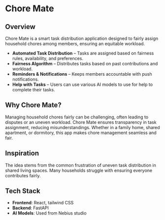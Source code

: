 # Chore Mate

## Overview
Chore Mate is a smart task distribution application designed to fairly assign household chores among members, ensuring an equitable workload. 

- **Automated Task Distribution** – Tasks are assigned based on fairness rules, availability, and preferences.
- **Fairness Algorithm** – Distributes tasks based on past contributions and workload.
- **Reminders & Notifications** – Keeps members accountable with push notifications.
- **Help with Tasks** – Users can use various AI models to use for help to complete their tasks.

## Why Chore Mate?
Managing household chores fairly can be challenging, often leading to disputes or an uneven workload. Chore Mate ensures transparency in task assignment, reducing misunderstandings. Whether in a family home, shared apartment, or dormitory, this app makes chore management seamless and fair.

## Inspiration
The idea stems from the common frustration of uneven task distribution in shared living spaces. Many households struggle with ensuring everyone contributes fairly. 

## Tech Stack
- **Frontend**: React, tailwind CSS
- **Backend**: FastAPI
- **AI Models**: Used from Nebius studio
